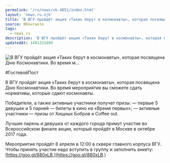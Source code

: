 ```yaml
---
permalink: '/ru/news/vk-4051/index.html'
layout: 'news.ru.njk'
title: 'В ВГУ пройдёт акция «Таких берут в космонавты», которая посвящена Дню Космонавтики. Во время м'
source: ВКонтакте
tags:
  - news_ru
description: 'В ВГУ пройдёт акция «Таких берут в космонавты», которая посвящена Дню Космонавтики. Во время м…'
updatedAt: 1491231699
---
```

![В ВГУ пройдёт акция «Таких берут в космонавты», которая посвящена Дню Космонавтики. Во время м…](https://sun9-15.userapi.com/impf/c637429/v637429481/4151a/EyIEUyXARb8.jpg?size=1280x853&quality=96&sign=d84028fd0b9ee883ebf3d37e5a0498a6&c_uniq_tag=DLQSOX9Rkn0swNgO3wYarfQXQLqdwqb89Oo99lsrwJM&type=album)

#ГостевойПост

В ВГУ пройдёт акция «Таких берут в космонавты», которая посвящена Дню Космонавтики. Во время мероприятия вы сможете сдать нормативы, которые сдают космонавты.

Победители, а также активные участники получат призы:
— первые 5 девушек и 5 парней — билеты в кино на «Время первых»;
— активные участники — призы от Хищных Бобров и Coffee out.

Лучшие парень и девушка от каждого города примут участие во Всероссийском финале акции, который пройдёт в Москве в октябре 2017 года.

Мероприятие пройдёт 8 апреля в 12:00 в сквере главного корпуса ВГУ.
Чтобы принять участие надо вступить в группу и заполнить анкету: [https://goo.gl/880xLB.](https://goo.gl/880xLB.)
